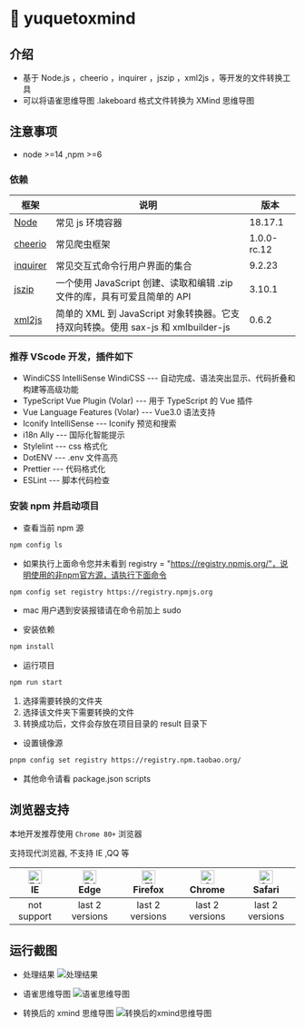 # 🌈 yuquetoxmind

## 介绍

- 基于 Node.js ，cheerio ，inquirer ，jszip ，xml2js ，等开发的文件转换工具
- 可以将语雀思维导图 .lakeboard 格式文件转换为 XMind 思维导图

## 注意事项

- node >=14 ,npm >=6

### 依赖

| 框架                                                | 说明                                                                              | 版本        |
| --------------------------------------------------- | --------------------------------------------------------------------------------- | ----------- |
| [Node](https://nodejs.org/en)                       | 常见 js 环境容器                                                                  | 18.17.1     |
| [cheerio](https://www.npmjs.com/package/cheerio)    | 常见爬虫框架                                                                      | 1.0.0-rc.12 |
| [inquirer ](https://www.npmjs.com/package/inquirer) | 常见交互式命令行用户界面的集合                                                    | 9.2.23      |
| [jszip ](https://www.npmjs.com/package/jszip)       | 一个使用 JavaScript 创建、读取和编辑 .zip 文件的库，具有可爱且简单的 API          | 3.10.1      |
| [xml2js ](https://www.npmjs.com/package/xml2js)     | 简单的 XML 到 JavaScript 对象转换器。它支持双向转换。使用 sax-js 和 xmlbuilder-js | 0.6.2       |

### 推荐 VScode 开发，插件如下

- WindiCSS IntelliSense WindiCSS --- 自动完成、语法突出显示、代码折叠和构建等高级功能
- TypeScript Vue Plugin (Volar) --- 用于 TypeScript 的 Vue 插件
- Vue Language Features (Volar) --- Vue3.0 语法支持
- Iconify IntelliSense --- Iconify 预览和搜索
- i18n Ally --- 国际化智能提示
- Stylelint --- css 格式化
- DotENV --- .env 文件高亮
- Prettier --- 代码格式化
- ESLint --- 脚本代码检查

### 安装 npm 并启动项目

- 查看当前 npm 源

```bash
npm config ls
```

- 如果执行上面命令您并未看到 registry = "https://registry.npmjs.org/"，说明使用的非npm官方源，请执行下面命令

```bash
npm config set registry https://registry.npmjs.org
```

- mac 用户遇到安装报错请在命令前加上 sudo

- 安装依赖

```bash
npm install
```

- 运行项目

```bash
npm run start
```

1. 选择需要转换的文件夹
2. 选择该文件夹下需要转换的文件
3. 转换成功后，文件会存放在项目目录的 result 目录下

- 设置镜像源

```bash
pnpm config set registry https://registry.npm.taobao.org/
```

- 其他命令请看 package.json scripts

## 浏览器支持

本地开发推荐使用 `Chrome 80+` 浏览器

支持现代浏览器, 不支持 IE ,QQ 等

| [<img src="https://raw.githubusercontent.com/alrra/browser-logos/master/src/archive/internet-explorer_9-11/internet-explorer_9-11_48x48.png" alt=" Edge" width="24px" height="24px" />](http://godban.github.io/browsers-support-badges/)</br>IE | [<img src="https://raw.githubusercontent.com/alrra/browser-logos/master/src/edge/edge_48x48.png" alt=" Edge" width="24px" height="24px" />](http://godban.github.io/browsers-support-badges/)</br>Edge | [<img src="https://raw.githubusercontent.com/alrra/browser-logos/master/src/firefox/firefox_48x48.png" alt="Firefox" width="24px" height="24px" />](http://godban.github.io/browsers-support-badges/)</br>Firefox | [<img src="https://raw.githubusercontent.com/alrra/browser-logos/master/src/chrome/chrome_48x48.png" alt="Chrome" width="24px" height="24px" />](http://godban.github.io/browsers-support-badges/)</br>Chrome | [<img src="https://raw.githubusercontent.com/alrra/browser-logos/master/src/safari/safari_48x48.png" alt="Safari" width="24px" height="24px" />](http://godban.github.io/browsers-support-badges/)</br>Safari |
| :----------------------------------------------------------------------------------------------------------------------------------------------------------------------------------------------------------------------------------------------: | :----------------------------------------------------------------------------------------------------------------------------------------------------------------------------------------------------: | :---------------------------------------------------------------------------------------------------------------------------------------------------------------------------------------------------------------: | :-----------------------------------------------------------------------------------------------------------------------------------------------------------------------------------------------------------: | :-----------------------------------------------------------------------------------------------------------------------------------------------------------------------------------------------------------: |
|                                                                                                                   not support                                                                                                                    |                                                                                            last 2 versions                                                                                             |                                                                                                  last 2 versions                                                                                                  |                                                                                                last 2 versions                                                                                                |                                                                                                last 2 versions                                                                                                |

## 运行截图

- 处理结果
  <img src="https://ossk.cc/file/a1a03ca58ffa05c59bed7.jpg" alt="处理结果">

- 语雀思维导图
  <img src="https://ossk.cc/file/c4ef651923549858bf515.jpg" alt="语雀思维导图">

- 转换后的 xmind 思维导图
  <img src="https://ossk.cc/file/47445aed16d3fb121ef4e.jpg" alt="转换后的xmind思维导图">
